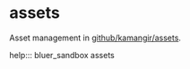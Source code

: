 # assets

Asset management in [github/kamangir/assets](https://github.com/kamangir/assets).

help::: bluer_sandbox assets